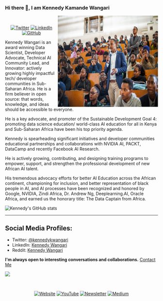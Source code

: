 ### Hi there 👋, I am Kennedy Kamande Wangari

<img align="right" alt="GIF" src="https://github.com/kennedykwangari/kennedykwangari/blob/master/images/kennedykwangari.jpeg" width="330" height="300" />
<br>
<p align="center">
	<a href="https://twitter.com/kennedykwangari"><img src="https://img.shields.io/twitter/follow/Kennedykwangari?label=@Kennedykwangari&style=social" alt="Twitter"></a>  
	<a href="https://www.linkedin.com/in/kennedykwangari/"><img src="https://img.shields.io/badge/LinkedIn--_.svg?style=social&logo=linkedin" alt="LinkedIn"></a>
  <a href="https://github.com/kennedykwangari"><img src="https://img.shields.io/github/followers/kennedykwangari.svg?label=GitHub&style=social" alt="GitHub"></a>

	
</p>


Kennedy Wangari is an award winning Data Scientist, Developer Advocate, Technical AI Community Lead, and Innovator: actively growing highly impactful tech/ developer communities in Sub-Saharan Africa. He is a firm believer in open source: that words, knowledge, and ideas should be  accessible to everyone. <br>

He is a key advocate, and promoter of the Sustainable Development Goal 4: promoting data science education/ world-class AI education for all in Kenya and Sub-Saharan Africa have been his top priority agenda.<br>

Kennedy is spearheading significant initiatives and developer communities educational partnerships and collaborations with NVIDIA AI, PACKT, DataCamp and recently Facebook AI Research.<br>

He is actively growing, contributing, and designing training programs to empower, support, and strengthen the professional development of new African AI talent.



His tremendous advocacy efforts for better AI Education across the African continent, championing for inclusion, and better representation of black people in AI, and AI processes have been recognized and honored by Google, NVIDIA, Zindi Africa, Dr. Andrew Ng, Deeplearning.AI, Oracle Africa, and earned us the honorary title: The Data Captain from Africa. <br>


![Kennedy's GitHub stats](https://github-readme-stats.vercel.app/api?username=kennedykwangari&show_icons=true&theme=great-gatsby)

---

## Social Media Profiles:

- Twitter: [@kennedykwangari](https://github.com/kennedykwangari)
- LinkedIn: [Kennedy Wangari](https://www.linkedin.com/in/kennedykwangari/)
- Reddit: [Kennedy Wangari](https://www.reddit.com/user/KennedyKWangari)

**I'm always open to interesting conversations and collaborations.** [Contact Me](https://github.com/kennedykwangari.github.io/contact/)

![](https://komarev.com/ghpvc/?username=kennedykwangari&color=blue)


<br>
<p align="center">
  <a href="https://https://kennedykwangari.github.io"><img src="https://raw.githubusercontent.com/wajahatkarim3/wajahatkarim3/master/icons/website.png" height="50" width="130" alt="Website"></a>
	<a href="https://youtube.com/c/WajahatKarim3"><img src="https://raw.githubusercontent.com/wajahatkarim3/wajahatkarim3/master/icons/youtube.png" height="50" width="130" alt="YouTube"></a>
  <a href="https://wajahatkarim.com/subscribe"><img src="https://raw.githubusercontent.com/wajahatkarim3/wajahatkarim3/master/icons/newsletter.png" height="50" width="130" alt="Newsletter"></a>
  <a href="https://medium.com/@wajahatkarim3"><img src="https://raw.githubusercontent.com/wajahatkarim3/wajahatkarim3/master/icons/medium.png" height="50" width="130" alt="Medium"></a>
  
	
</p>

<!--
**wajahatkarim3/wajahatkarim3** is a ✨ _special_ ✨ repository because its `README.md` (this file) appears on your GitHub profile.

Here are some ideas to get you started:

- 🔭 I’m currently working on ...
- 🌱 I’m currently learning ...
- 👯 I’m looking to collaborate on ...
- 🤔 I’m looking for help with ...
- 💬 Ask me about ...
- 📫 How to reach me: ...
- 😄 Pronouns: ...
- ⚡ Fun fact: ...
-->
